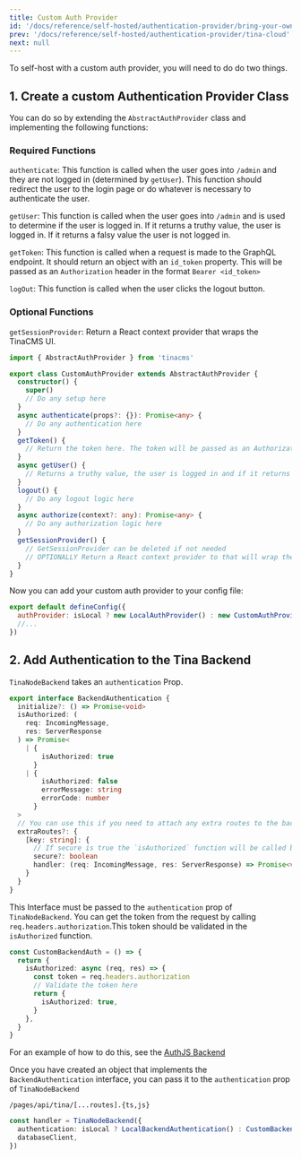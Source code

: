 ```yaml
---
title: Custom Auth Provider
id: '/docs/reference/self-hosted/authentication-provider/bring-your-own'
prev: '/docs/reference/self-hosted/authentication-provider/tina-cloud'
next: null
---
```


To self-host with a custom auth provider, you will need to do do two things.

## 1. Create a custom Authentication Provider Class

You can do so by extending the `AbstractAuthProvider` class and implementing the following functions:

### Required Functions

`authenticate`: This function is called when the user goes into `/admin` and they are not logged in (determined by `getUser`). This function should redirect the user to the login page or do whatever is necessary to authenticate the user.

`getUser`: This function is called when the user goes into `/admin` and is used to determine if the user is logged in. If it returns a truthy value, the user is logged in. If it returns a falsy value the user is not logged in.

`getToken`: This function is called when a request is made to the GraphQL endpoint. It should return an object with an `id_token` property. This will be passed as an `Authorization` header in the format `Bearer <id_token>`

`logOut`: This function is called when the user clicks the logout button.

### Optional Functions

`getSessionProvider`: Return a React context provider that wraps the TinaCMS UI.

```ts
import { AbstractAuthProvider } from 'tinacms'

export class CustomAuthProvider extends AbstractAuthProvider {
  constructor() {
    super()
    // Do any setup here
  }
  async authenticate(props?: {}): Promise<any> {
    // Do any authentication here
  }
  getToken() {
    // Return the token here. The token will be passed as an Authorization header in the format `Bearer <token>`
  }
  async getUser() {
    // Returns a truthy value, the user is logged in and if it returns a falsy value the user is not logged in.
  }
  logout() {
    // Do any logout logic here
  }
  async authorize(context?: any): Promise<any> {
    // Do any authorization logic here
  }
  getSessionProvider() {
    // GetSessionProvider can be deleted if not needed
    // OPTIONALLY Return a React context provider to that will wrap the admin
  }
}
```

Now you can add your custom auth provider to your config file:

```javascript
export default defineConfig({
  authProvider: isLocal ? new LocalAuthProvider() : new CustomAuthProvider(),
  //...
})
```

## 2. Add Authentication to the Tina Backend

`TinaNodeBackend` takes an `authentication` Prop.

```ts
export interface BackendAuthentication {
  initialize?: () => Promise<void>
  isAuthorized: (
    req: IncomingMessage,
    res: ServerResponse
  ) => Promise<
    | {
        isAuthorized: true
      }
    | {
        isAuthorized: false
        errorMessage: string
        errorCode: number
      }
  >
  // You can use this if you need to attach any extra routes to the backend. Ex, a callback route for OAuth
  extraRoutes?: {
    [key: string]: {
      // If secure is true the `isAuthorized` function will be called before the handler is called
      secure?: boolean
      handler: (req: IncomingMessage, res: ServerResponse) => Promise<void>
    }
  }
}
```

This Interface must be passed to the `authentication` prop of `TinaNodeBackend`. You can get the token from the request by calling `req.headers.authorization`.This token should be validated in the `isAuthorized` function.

```ts
const CustomBackendAuth = () => {
  return {
    isAuthorized: async (req, res) => {
      const token = req.headers.authorization
      // Validate the token here
      return {
        isAuthorized: true,
      }
    },
  }
}
```

For an example of how to do this, see the [AuthJS Backend]()

Once you have created an object that implements the `BackendAuthentication` interface, you can pass it to the `authentication` prop of `TinaNodeBackend`

`/pages/api/tina/[...routes].{ts,js}`

```ts
const handler = TinaNodeBackend({
  authentication: isLocal ? LocalBackendAuthentication() : CustomBackendAuth(),
  databaseClient,
})
```
